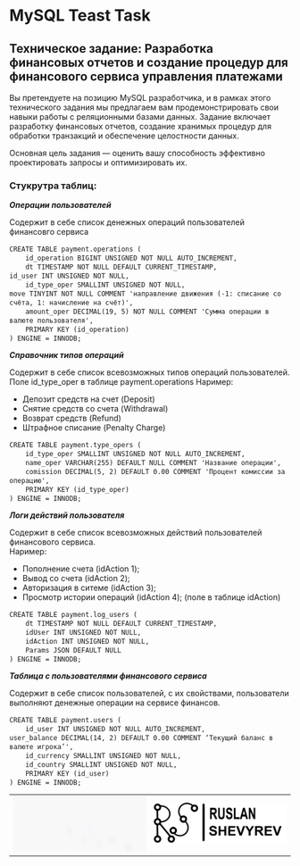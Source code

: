 # MySQL Teast Task

## Техническое задание: Разработка финансовых отчетов и создание процедур для финансового сервиса управления платежами

Вы претендуете на позицию MySQL разработчика, и в рамках этого технического задания мы предлагаем вам продемонстрировать свои навыки работы с реляционными базами данных. Задание включает разработку финансовых отчетов, создание хранимых процедур для обработки транзакций и обеспечение целостности данных.

Основная цель задания — оценить вашу способность эффективно проектировать запросы и оптимизировать их.

### Стукрутра таблиц:

***Операции пользователей***

Содержит в себе список денежных операций пользователей финансовго сервиса

```
CREATE TABLE payment.operations (
	id_operation BIGINT UNSIGNED NOT NULL AUTO_INCREMENT,
	dt TIMESTAMP NOT NULL DEFAULT CURRENT_TIMESTAMP,
id_user INT UNSIGNED NOT NULL,
	id_type_oper SMALLINT UNSIGNED NOT NULL,
move TINYINT NOT NULL COMMENT 'направление движения (-1: списание со счёта, 1: начисление на счёт)',
	amount_oper DECIMAL(19, 5) NOT NULL COMMENT 'Сумма операции в валюте пользователя',
	PRIMARY KEY (id_operation)
) ENGINE = INNODB;
```

***Справочник типов операций***

Содержит в себе список всевозможных типов операций пользователей.  Поле id_type_oper в таблице payment.operations
Наример:
- Депозит средств на счет (Deposit)
- Снятие средств со счета (Withdrawal)
- Возврат средств (Refund)
- Штрафное списание (Penalty Charge)


```
CREATE TABLE payment.type_opers (
	id_type_oper SMALLINT UNSIGNED NOT NULL AUTO_INCREMENT,
	name_oper VARCHAR(255) DEFAULT NULL COMMENT 'Название операции',
	comission DECIMAL(5, 2) DEFAULT 0.00 COMMENT 'Процент комиссии за операцию',
	PRIMARY KEY (id_type_oper)
) ENGINE = INNODB;
```

***Логи действий пользователя***

Содержит в себе список всевозможных действий пользователей финансового сервиса.  
Наример:
- Пополнение счета (idAction 1);
- Вывод со счета (idAction 2);
- Авторизация в ситеме (idAction 3);
- Просмотр истории операций (idAction 4);
(поле в таблице idAction)

```
CREATE TABLE payment.log_users (
	dt TIMESTAMP NOT NULL DEFAULT CURRENT_TIMESTAMP,
	idUser INT UNSIGNED NOT NULL,
	idAction INT UNSIGNED NOT NULL,
	Params JSON DEFAULT NULL
) ENGINE = INNODB;
```

***Таблица с пользователями финансового сервиса***


Содержит в себе список пользователей, с их свойствами, пользователи выполняют денежные операции на сервисе финансов.

```
CREATE TABLE payment.users (
	id_user INT UNSIGNED NOT NULL AUTO_INCREMENT,
user_balance DECIMAL(14, 2) DEFAULT 0.00 COMMENT ‘Текущий баланс в валюте игрока’',
	id_currency SMALLINT UNSIGNED NOT NULL,
	id_country SMALLINT UNSIGNED NOT NULL,
	PRIMARY KEY (id_user)
) ENGINE = INNODB;
```

<table>
	<tr>
		<td valign="center" width="49%"><img src="https://github.com/Ruslan-Shevyrev/Ruslan-Shevyrev/blob/main/logoRS/logo_mini.gif" title="logo"></td>
		<td valign="center" width="49%"><img src="https://github.com/Ruslan-Shevyrev/Ruslan-Shevyrev/blob/main/logoRS/logoRS_FULL.png" title="RuslanShevyrev"></td>
	</tr>
</table>